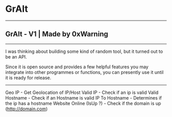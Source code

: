 # GrAlt
 
-----------------------------------
 GrAlt - V1 | Made by 0xWarning                         
-----------------------------------

-----------------------------------


I was thinking about building some kind of random tool, but it turned out to be an API. 

Since it is open source and provides a few helpful features you may integrate into other programmes or functions, you can presently use it until it is ready for release.

--------------------------------------

Geo IP - Get Geolocation of IP/Host
Valid IP - Check if an ip is valid
Valid Hostname - Check if an Hostname is valid
IP To Hostname - Determines if the ip has a hostname
Website Online (IsUp ?) - Check if the domain is up (http://domain.com)
